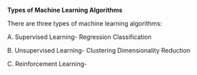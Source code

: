 **Types of Machine Learning Algorithms**


There are three types of machine learning algorithms:

A. Supervised Learning-
        Regression
        Classification

B. Unsupervised Learning-
        Clustering
        Dimensionality Reduction

C. Reinforcement Learning-
